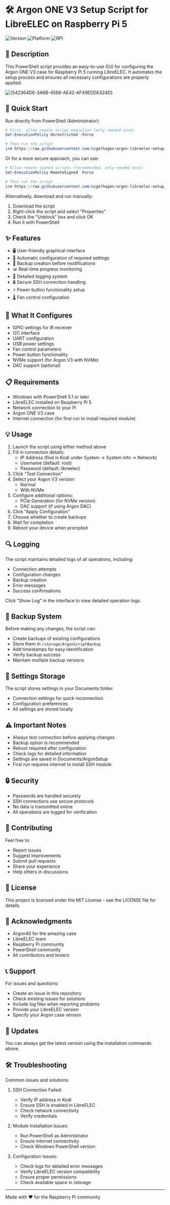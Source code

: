 # 🛠️ Argon ONE V3 Setup Script for LibreELEC on Raspberry Pi 5

![Version](https://img.shields.io/badge/version-1.2.1-blue)
![Platform](https://img.shields.io/badge/platform-LibreELEC-green)
![RPi](https://img.shields.io/badge/device-Raspberry%20Pi%205-red)

## 📝 Description

This PowerShell script provides an easy-to-use GUI for configuring the Argon ONE V3 case for Raspberry Pi 5 running LibreELEC. It automates the setup process and ensures all necessary configurations are properly applied.

![{542364D6-3A6B-4566-AE42-AF49EDDE424D}](https://github.com/user-attachments/assets/981f7a07-6a35-4f7b-826b-a9ea281b8ed4)


## 🚀 Quick Start

Run directly from PowerShell (Administrator):
```powershell
# First, allow remote script execution (only needed once)
Set-ExecutionPolicy Unrestricted -Force

# Then run the script
irm https://raw.githubusercontent.com/nigelhagen/argon-libreelec-setup/main/argonv3.ps1 | iex
```

Or for a more secure approach, you can use:
```powershell
# Allow remote signed scripts (recommended, only needed once)
Set-ExecutionPolicy RemoteSigned -Force

# Then run the script
irm https://raw.githubusercontent.com/nigelhagen/argon-libreelec-setup/main/argonv3.ps1 | iex
```

Alternatively, download and run manually:
1. Download the script
2. Right-click the script and select "Properties"
3. Check the "Unblock" box and click OK
4. Run it with PowerShell

## ✨ Features

- 🖥️ User-friendly graphical interface
- 🔄 Automatic configuration of required settings
- 💾 Backup creation before modifications
- 📊 Real-time progress monitoring
- 📝 Detailed logging system
- 🔒 Secure SSH connection handling
- ⚡ Power button functionality setup
- 🌡️ Fan control configuration

## 🔧 What It Configures

- GPIO settings for IR receiver
- I2C interface
- UART configuration
- USB power settings
- Fan control parameters
- Power button functionality
- NVMe support (for Argon V3 with NVMe)
- DAC support (optional)

## 📋 Requirements

- Windows with PowerShell 5.1 or later
- LibreELEC installed on Raspberry Pi 5
- Network connection to your Pi
- Argon ONE V3 case
- Internet connection (for first run to install required module)

## 💡 Usage

1. Launch the script using either method above
2. Fill in connection details:
   - IP Address (find in Kodi under System → System info → Network)
   - Username (default: root)
   - Password (default: libreelec)
3. Click "Test Connection"
4. Select your Argon V3 version:
   - Normal
   - With NVMe
5. Configure additional options:
   - PCIe Generation (for NVMe version)
   - DAC support (if using Argon DAC)
6. Click "Apply Configuration"
7. Choose whether to create backups
8. Wait for completion
9. Reboot your device when prompted

## 🔍 Logging

The script maintains detailed logs of all operations, including:
- Connection attempts
- Configuration changes
- Backup creation
- Error messages
- Success confirmations

Click "Show Log" in the interface to view detailed operation logs.

## 🛟 Backup System

Before making any changes, the script can:
- Create backups of existing configurations
- Store them in `/storage/ArgonScriptBackup`
- Add timestamps for easy identification
- Verify backup success
- Maintain multiple backup versions

## 💾 Settings Storage

The script stores settings in your Documents folder:
- Connection settings for quick reconnection
- Configuration preferences
- All settings are stored locally

## ⚠️ Important Notes

- Always test connection before applying changes
- Backup option is recommended
- Reboot required after configuration
- Check logs for detailed information
- Settings are saved in Documents/ArgonSetup
- First run requires internet to install SSH module

## 🔒 Security

- Passwords are handled securely
- SSH connections use secure protocols
- No data is transmitted online
- All operations are logged for verification

## 🤝 Contributing

Feel free to:
- Report issues
- Suggest improvements
- Submit pull requests
- Share your experience
- Help others in discussions

## 📜 License

This project is licensed under the MIT License - see the LICENSE file for details.

## 🙏 Acknowledgments

- Argon40 for the amazing case
- LibreELEC team
- Raspberry Pi community
- PowerShell community
- All contributors and testers

## 📞 Support

For issues and questions:
- Create an issue in this repository
- Check existing issues for solutions
- Include log files when reporting problems
- Provide your LibreELEC version
- Specify your Argon case version

## 🔄 Updates

You can always get the latest version using the installation commands above.

## 🛠️ Troubleshooting

Common issues and solutions:
1. SSH Connection Failed:
   - Verify IP address in Kodi
   - Ensure SSH is enabled in LibreELEC
   - Check network connectivity
   - Verify credentials

2. Module Installation Issues:
   - Run PowerShell as Administrator
   - Ensure internet connectivity
   - Check Windows PowerShell version

3. Configuration Issues:
   - Check logs for detailed error messages
   - Verify LibreELEC version compatibility
   - Ensure proper permissions
   - Check available space in /storage

---
Made with ❤️ for the Raspberry Pi community
